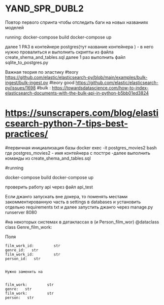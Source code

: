 # YAND_SPR_DUBL2
Повтор первого спринта чтобы отследить баги на новых названиях моделей 

running:
docker-compose build
docker-compose up

далее 1 РАЗ в контейнере postgres(тут название контейнера ) - в него нужно провалиться и выполнить скрипты из файла create_shema_and_tables.sql
далее 1 раз выполнить файл sqlite_to_postgres.py

Важная теория по эластику
#teory https://github.com/elastic/elasticsearch-py/blob/main/examples/bulk-ingest/bulk-ingest.py
#teory good https://github.com/elastic/elasticsearch-py/issues/1698
#bulk : https://towardsdatascience.com/how-to-index-elasticsearch-documents-with-the-bulk-api-in-python-b5bb01ed3824
# https://sunscrapers.com/blog/elasticsearch-python-7-tips-best-practices/
#первичная инициализация базы 
docker exec -it postgres_movies2 bash где postgres_movies2 - имя контейнера с постгре
-далее выполнить команды из create_shema_and_tables.sql

#running

docker-compose build
docker-compose up

проверить работу api через файл api_test

Если джанго запускать вне докера, то поменять местами закомментированную часть в settings в databases и установить отдельно requirements txt и далее запустить джанго через manage.py runserver 8080

#на некоторых системах в датаклассах в (и Person_film_wor)
@dataclass
class Genre_film_work:

Поля  

    film_work_id:         str
    genre_id:   str
    film_work_id:         str
    person_id:   str
    
    
    Нужно заменить на 
    
    
    film_work:         str
    genre:   str
    film_work:         str
    person:   str

